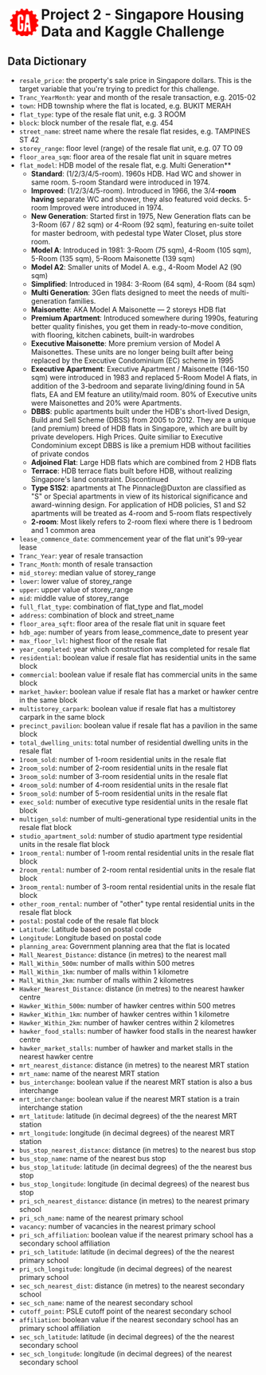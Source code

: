 # <img src=../images/GA-logo.png style="float: left; margin: 5px; height: 55px"> Project 2 - Singapore Housing Data and Kaggle Challenge 

## Data Dictionary

-    `resale_price`: the property's sale price in Singapore dollars. This is the target variable that you're trying to predict for this challenge.
-    `Tranc_YearMonth`: year and month of the resale transaction, e.g. 2015-02
-    `town`: HDB township where the flat is located, e.g. BUKIT MERAH
-    `flat_type`: type of the resale flat unit, e.g. 3 ROOM
-    `block`: block number of the resale flat, e.g. 454
-    `street_name`: street name where the resale flat resides, e.g. TAMPINES ST 42
-    `storey_range`: floor level (range) of the resale flat unit, e.g. 07 TO 09
-    `floor_area_sqm`: floor area of the resale flat unit in square metres
- `flat_model`: HDB model of the resale flat, e.g. Multi Generation**
    - **Standard**: (1/2/3/4/5-room). 1960s HDB. Had WC and shower in same room. 5-room Standard were introduced in 1974.
    - **Improved**: (1/2/3/4/5-room). Introduced in 1966, the 3/4-**room having** separate WC and shower, they also featured void decks. 5-room Improved were introduced in 1974.
    - **New Generation**: Started first in 1975, New Generation flats can be 3-Room (67 / 82 sqm) or 4-Room (92 sqm), featuring en-suite toilet for master bedroom, with pedestal type Water Closet, plus store room.
    - **Model A**: Introduced in 1981: 3-Room (75 sqm), 4-Room (105 sqm), 5-Room (135 sqm), 5-Room Maisonette (139 sqm)
    - **Model A2**: Smaller units of Model A. e.g., 4-Room Model A2 (90 sqm)
    - **Simplified**: Introduced in 1984: 3-Room (64 sqm), 4-Room (84 sqm)
    - **Multi Generation**: 3Gen flats designed to meet the needs of multi-generation families.
    - **Maisonette**: AKA Model A Maisonette — 2 storeys HDB flat
    - **Premium Apartment**: Introduced somewhere during 1990s, featuring better quality finishes, you get them in ready-to-move condition, with flooring, kitchen cabinets, built-in wardrobes
    - **Executive Maisonette**: More premium version of Model A Maisonettes. These units are no longer being built after being replaced by the Executive Condominium (EC) scheme in 1995
    - **Executive Apartment**: Executive Apartment / Maisonette (146-150 sqm) were introduced in 1983 and replaced 5-Room Model A flats, in addition of the 3-bedroom and separate living/dining found in 5A flats, EA and EM feature an utility/maid room. 80% of Executive units were Maisonettes and 20% were Apartments.
    - **DBBS**: public apartments built under the HDB's short-lived Design, Build and Sell Scheme (DBSS) from 2005 to 2012. They are a unique (and premium) breed of HDB flats in Singapore, which are built by private developers. High Prices. Quite similiar to Executive Condominium except DBBS is like a premium HDB without facilities of private condos
    - **Adjoined Flat**: Large HDB flats which are combined from 2 HDB flats
    - **Terrace**: HDB terrace flats built before HDB, without realizing Singapore's land constraint. Discontinued
    - **Type S1S2**: apartments at The Pinnacle@Duxton are classified as "S" or Special apartments in view of its historical significance and award-winning design. For application of HDB policies, S1 and S2 apartments will be treated as 4-room and 5-room flats respectively
    - **2-room**: Most likely refers to 2-room flexi where there is 1 bedroom and 1 common area
-    `lease_commence_date`: commencement year of the flat unit's 99-year lease
-    `Tranc_Year`: year of resale transaction
-    `Tranc_Month`: month of resale transaction
-    `mid_storey`: median value of storey_range
-    `lower`: lower value of storey_range
-    `upper`: upper value of storey_range
-    `mid`: middle value of storey_range
-    `full_flat_type`: combination of flat_type and flat_model
-    `address`: combination of block and street_name
-    `floor_area_sqft`: floor area of the resale flat unit in square feet
-    `hdb_age`: number of years from lease_commence_date to present year
-    `max_floor_lvl`: highest floor of the resale flat
-    `year_completed`: year which construction was completed for resale flat
-    `residential`: boolean value if resale flat has residential units in the same block
-    `commercial`: boolean value if resale flat has commercial units in the same block
-    `market_hawker`: boolean value if resale flat has a market or hawker centre in the same block
-    `multistorey_carpark`: boolean value if resale flat has a multistorey carpark in the same block
-    `precinct_pavilion`: boolean value if resale flat has a pavilion in the same block
-    `total_dwelling_units`: total number of residential dwelling units in the resale flat
-    `1room_sold`: number of 1-room residential units in the resale flat
-    `2room_sold`: number of 2-room residential units in the resale flat
-    `3room_sold`: number of 3-room residential units in the resale flat
-    `4room_sold`: number of 4-room residential units in the resale flat
-    `5room_sold`: number of 5-room residential units in the resale flat
-    `exec_sold`: number of executive type residential units in the resale flat block
-    `multigen_sold`: number of multi-generational type residential units in the resale flat block
-    `studio_apartment_sold`: number of studio apartment type residential units in the resale flat block
-    `1room_rental`: number of 1-room rental residential units in the resale flat block
-    `2room_rental`: number of 2-room rental residential units in the resale flat block
-    `3room_rental`: number of 3-room rental residential units in the resale flat block
-    `other_room_rental`: number of "other" type rental residential units in the resale flat block
-    `postal`: postal code of the resale flat block
-    `Latitude`: Latitude based on postal code
-    `Longitude`: Longitude based on postal code
-    `planning_area`: Government planning area that the flat is located
-    `Mall_Nearest_Distance`: distance (in metres) to the nearest mall
-    `Mall_Within_500m`: number of malls within 500 metres
-    `Mall_Within_1km`: number of malls within 1 kilometre
-    `Mall_Within_2km`: number of malls within 2 kilometres
-    `Hawker_Nearest_Distance`: distance (in metres) to the nearest hawker centre
-    `Hawker_Within_500m`: number of hawker centres within 500 metres
-    `Hawker_Within_1km`: number of hawker centres within 1 kilometre
-    `Hawker_Within_2km`: number of hawker centres within 2 kilometres
-    `hawker_food_stalls`: number of hawker food stalls in the nearest hawker centre
-    `hawker_market_stalls`: number of hawker and market stalls in the nearest hawker centre
-    `mrt_nearest_distance`: distance (in metres) to the nearest MRT station
-    `mrt_name`: name of the nearest MRT station
-    `bus_interchange`: boolean value if the nearest MRT station is also a bus interchange
-    `mrt_interchange`: boolean value if the nearest MRT station is a train interchange station
-    `mrt_latitude`: latitude (in decimal degrees) of the the nearest MRT station
-    `mrt_longitude`: longitude (in decimal degrees) of the nearest MRT station
-    `bus_stop_nearest_distance`: distance (in metres) to the nearest bus stop
-    `bus_stop_name`: name of the nearest bus stop
-    `bus_stop_latitude`: latitude (in decimal degrees) of the the nearest bus stop
-    `bus_stop_longitude`: longitude (in decimal degrees) of the nearest bus stop
-    `pri_sch_nearest_distance`: distance (in metres) to the nearest primary school
-    `pri_sch_name`: name of the nearest primary school
-    `vacancy`: number of vacancies in the nearest primary school
-    `pri_sch_affiliation`: boolean value if the nearest primary school has a secondary school affiliation
-    `pri_sch_latitude`: latitude (in decimal degrees) of the the nearest primary school
-    `pri_sch_longitude`: longitude (in decimal degrees) of the nearest primary school
-    `sec_sch_nearest_dist`: distance (in metres) to the nearest secondary school
-    `sec_sch_name`: name of the nearest secondary school
-    `cutoff_point`: PSLE cutoff point of the nearest secondary school
-    `affiliation`: boolean value if the nearest secondary school has an primary school affiliation
-    `sec_sch_latitude`: latitude (in decimal degrees) of the the nearest secondary school
-    `sec_sch_longitude`: longitude (in decimal degrees) of the nearest secondary school
